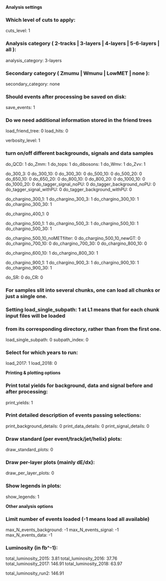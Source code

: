 **Analysis settings**

### Which level of cuts to apply:
cuts_level: 1

### Analysis category ( 2-tracks | 3-layers | 4-layers | 5-6-layers | all ):
analysis_category: 3-layers

### Secondary category ( Zmumu | Wmunu | LowMET | none ):
secondary_category:  none

### Should events after processing be saved on disk:
save_events:  1

### Do we need additional information stored in the friend trees
load_friend_tree: 0
load_hits:             0

verbosity_level: 1

### turn on/off different backgrounds, signals and data samples
do_QCD:         1
do_Zmm:         1
do_tops:          1
do_dibosons:   1
do_Wmv:         1
do_Zvv:           1

do_300_3:       0
do_300_10:     0
do_300_30:     0
do_500_10:     0
do_500_20:     0
do_650_10:     0
do_650_20:     0
do_800_10:     0
do_800_20:     0
do_1000_10:   0
do_1000_20:   0
do_tagger_signal_noPU:                0
do_tagger_background_noPU:      0
do_tagger_signal_withPU:             0
do_tagger_background_withPU:   0

do_chargino_300_1:    1
do_chargino_300_3:    1
do_chargino_300_10:  1
do_chargino_300_30:  1

do_chargino_400_1:   0

do_chargino_500_1:   1
do_chargino_500_3:   1
do_chargino_500_10: 1
do_chargino_500_30: 1

do_chargino_500_10_noMETfilter: 0
do_chargino_500_10_newGT: 0
do_chargino_700_10: 0
do_chargino_700_30: 0
do_chargino_800_10: 0

do_chargino_600_10: 1
do_chargino_800_30: 1


do_chargino_900_1:  1
do_chargino_900_3:  1
do_chargino_900_10: 1
do_chargino_900_30: 1

do_SR: 0
do_CR: 0

### For samples slit into several chunks, one can load all chunks or just a single one.
### Setting load_single_subpath: 1 at L1 means that for each chunk input files will be loaded
### from its corresponding directory, rather than from the first one.

load_single_subpath: 0
subpath_index: 0

### Select for which years to run:
load_2017: 1
load_2018: 0

**Printing & plotting options**

### Print total yields for background, data and signal before and after processing:
print_yields: 1

### Print detailed description of events passing selections:
print_background_details: 0
print_data_details: 0
print_signal_details: 0

### Draw standard (per event/track/jet/helix) plots:
draw_standard_plots:  0

### Draw per-layer plots (mainly dE/dx):
draw_per_layer_plots: 0

### Show legends in plots:
show_legends: 1

**Other analysis options**

### Limit number of events loaded (-1 means load all available)
max_N_events_background:  -1
max_N_events_signal: -1
max_N_events_data:  -1


### Luminosity (in fb^-1):

total_luminosity_2015: 3.81
total_luminosity_2016: 37.76
total_luminosity_2017: 146.91
total_luminosity_2018: 63.97

total_luminosity_run2: 146.91

